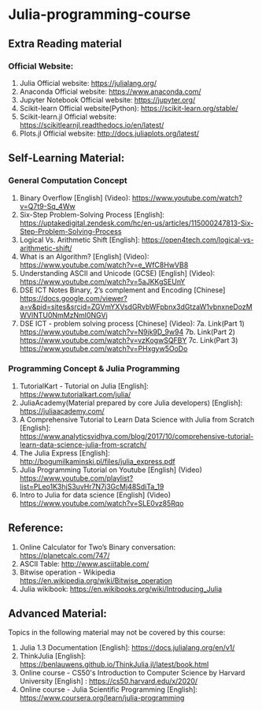 # Julia-programming-course
## Extra Reading material
### Official Website:
1. Julia Official website: https://julialang.org/
2. Anaconda Official website: https://www.anaconda.com/
3. Jupyter Notebook Official website: https://jupyter.org/
4. Scikit-learn Official website(Python): https://scikit-learn.org/stable/
5. Scikit-learn.jl Official website: https://scikitlearnjl.readthedocs.io/en/latest/
6. Plots.jl Official website: http://docs.juliaplots.org/latest/

## Self-Learning Material:
### General Computation Concept
1. Binary Overflow [English] (Video): https://www.youtube.com/watch?v=Q7t9-Sq_4Ww
2. Six-Step Problem-Solving Process [English]: https://uptakedigital.zendesk.com/hc/en-us/articles/115000247813-Six-Step-Problem-Solving-Process
3. Logical Vs. Arithmetic Shift [English]: https://open4tech.com/logical-vs-arithmetic-shift/
4. What is an Algorithm? [English] (Video): https://www.youtube.com/watch?v=e_WfC8HwVB8
5. Understanding ASCII and Unicode (GCSE) [English] (Video): https://www.youtube.com/watch?v=5aJKKgSEUnY
6. DSE ICT Notes Binary, 2’s complement and Encoding [Chinese]  https://docs.google.com/viewer?a=v&pid=sites&srcid=ZGVmYXVsdGRvbWFpbnx3dGtzaW1vbnxneDozMWVlNTU0NmMzNmI0NGVj
7. DSE ICT - problem solving process [Chinese] (Video): 
7a. Link(Part 1) https://www.youtube.com/watch?v=N9jk9D_9w94
7b. Link(Part 2) https://www.youtube.com/watch?v=vzKogwSQFBY
7c. Link(Part 3) https://www.youtube.com/watch?v=PHxgyw5OoDo

### Programming Concept & Julia Programming
1. TutorialKart - Tutorial on Julia [English]: https://www.tutorialkart.com/julia/
2. JuliaAcademy(Material prepared by core Julia developers) [English]: https://juliaacademy.com/
3. A Comprehensive Tutorial to Learn Data Science with Julia from Scratch [English]: https://www.analyticsvidhya.com/blog/2017/10/comprehensive-tutorial-learn-data-science-julia-from-scratch/
4. The Julia Express [English]: http://bogumilkaminski.pl/files/julia_express.pdf
5. Julia Programming Tutorial on Youtube [English] (Video) https://www.youtube.com/playlist?list=PLeo1K3hjS3uvHr7N7j3GcMj48SdiTa_19
6. Intro to Julia for data science [English] (Video) https://www.youtube.com/watch?v=SLE0vz85Rqo

## Reference:
1. Online Calculator for Two’s Binary conversation: https://planetcalc.com/747/
2. ASCII Table: http://www.asciitable.com/
3. Bitwise operation - Wikipedia https://en.wikipedia.org/wiki/Bitwise_operation
4. Julia wikibook: https://en.wikibooks.org/wiki/Introducing_Julia

## Advanced Material:
Topics in the following material  may not be covered by this course:
1. Julia 1.3 Documentation [English]: https://docs.julialang.org/en/v1/
2. ThinkJulia [English]: https://benlauwens.github.io/ThinkJulia.jl/latest/book.html
3. Online course - CS50's Introduction to Computer Science by Harvard University [English] : https://cs50.harvard.edu/x/2020/
4. Online course - Julia Scientific Programming [English]: https://www.coursera.org/learn/julia-programming
